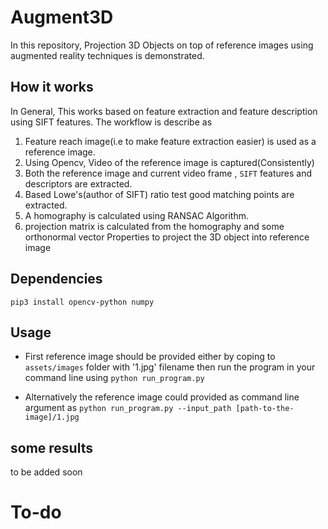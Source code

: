 # Augment3D

In this repository, Projection 3D Objects on top of reference images using augmented reality techniques is demonstrated.

## How it works
In General, This works based on feature extraction and feature description using SIFT features. The workflow is describe as 
 
 1. Feature reach image(i.e to make feature extraction easier) is used as a reference image.
 2. Using Opencv, Video of the reference image is captured(Consistently)
 3. Both the reference image and current video frame , `SIFT` features and descriptors are extracted.
 4. Based Lowe's(author of SIFT) ratio test good matching points are extracted.
 5. A homography is calculated using RANSAC Algorithm.
 6. projection matrix is calculated from the homography and some orthonormal vector Properties to project the 3D object into 
 reference image
 
 ## Dependencies
 
 ```pip3 install opencv-python numpy```
 
## Usage

*  First reference image should be provided either by coping to `assets/images` folder with '1.jpg' filename 
   then run the program in your command line using `python run_program.py` 

* Alternatively the reference image could provided as command line argument as `python run_program.py --input_path [path-to-the-image]/1.jpg`
  

## some results

to be added soon

# To-do